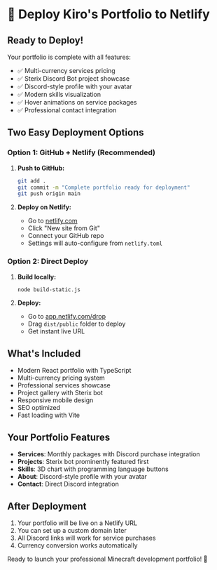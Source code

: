# 🚀 Deploy Kiro's Portfolio to Netlify

## Ready to Deploy!
Your portfolio is complete with all features:
- ✅ Multi-currency services pricing
- ✅ Sterix Discord Bot project showcase  
- ✅ Discord-style profile with your avatar
- ✅ Modern skills visualization
- ✅ Hover animations on service packages
- ✅ Professional contact integration

## Two Easy Deployment Options

### Option 1: GitHub + Netlify (Recommended)
1. **Push to GitHub:**
   ```bash
   git add .
   git commit -m "Complete portfolio ready for deployment"
   git push origin main
   ```

2. **Deploy on Netlify:**
   - Go to [netlify.com](https://netlify.com)
   - Click "New site from Git"
   - Connect your GitHub repo
   - Settings will auto-configure from `netlify.toml`

### Option 2: Direct Deploy
1. **Build locally:**
   ```bash
   node build-static.js
   ```
   
2. **Deploy:**
   - Go to [app.netlify.com/drop](https://app.netlify.com/drop)
   - Drag `dist/public` folder to deploy
   - Get instant live URL

## What's Included
- Modern React portfolio with TypeScript
- Multi-currency pricing system  
- Professional services showcase
- Project gallery with Sterix bot
- Responsive mobile design
- SEO optimized
- Fast loading with Vite

## Your Portfolio Features
- **Services**: Monthly packages with Discord purchase integration
- **Projects**: Sterix bot prominently featured first
- **Skills**: 3D chart with programming language buttons
- **About**: Discord-style profile with your avatar
- **Contact**: Direct Discord integration

## After Deployment
1. Your portfolio will be live on a Netlify URL
2. You can set up a custom domain later
3. All Discord links will work for service purchases
4. Currency conversion works automatically

Ready to launch your professional Minecraft development portfolio! 🎯
